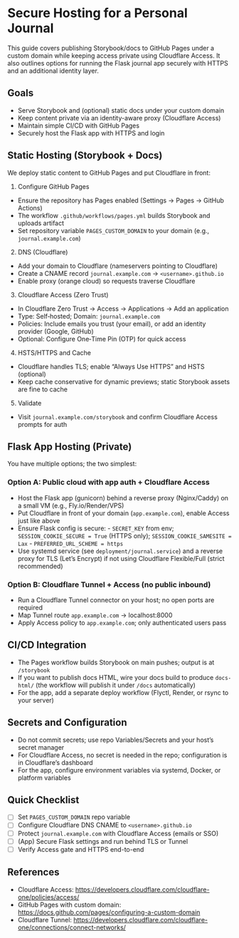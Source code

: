 # Secure Hosting for a Personal Journal

This guide covers publishing Storybook/docs to GitHub Pages under a custom domain while keeping access private using Cloudflare Access. It also outlines options for running the Flask journal app securely with HTTPS and an additional identity layer.

## Goals

- Serve Storybook and (optional) static docs under your custom domain
- Keep content private via an identity-aware proxy (Cloudflare Access)
- Maintain simple CI/CD with GitHub Pages
- Securely host the Flask app with HTTPS and login

## Static Hosting (Storybook + Docs)

We deploy static content to GitHub Pages and put Cloudflare in front:

1. Configure GitHub Pages

- Ensure the repository has Pages enabled (Settings → Pages → GitHub Actions)
- The workflow `.github/workflows/pages.yml` builds Storybook and uploads artifact
- Set repository variable `PAGES_CUSTOM_DOMAIN` to your domain (e.g., `journal.example.com`)

2. DNS (Cloudflare)

- Add your domain to Cloudflare (nameservers pointing to Cloudflare)
- Create a CNAME record `journal.example.com` → `<username>.github.io`
- Enable proxy (orange cloud) so requests traverse Cloudflare

3. Cloudflare Access (Zero Trust)

- In Cloudflare Zero Trust → Access → Applications → Add an application
- Type: Self‑hosted; Domain: `journal.example.com`
- Policies: Include emails you trust (your email), or add an identity provider (Google, GitHub)
- Optional: Configure One‑Time Pin (OTP) for quick access

4. HSTS/HTTPS and Cache

- Cloudflare handles TLS; enable “Always Use HTTPS” and HSTS (optional)
- Keep cache conservative for dynamic previews; static Storybook assets are fine to cache

5. Validate

- Visit `journal.example.com/storybook` and confirm Cloudflare Access prompts for auth

## Flask App Hosting (Private)

You have multiple options; the two simplest:

### Option A: Public cloud with app auth + Cloudflare Access

- Host the Flask app (gunicorn) behind a reverse proxy (Nginx/Caddy) on a small VM (e.g., Fly.io/Render/VPS)
- Put Cloudflare in front of your domain (`app.example.com`), enable Access just like above
- Ensure Flask config is secure:
  \- `SECRET_KEY` from env; `SESSION_COOKIE_SECURE = True` (HTTPS only); `SESSION_COOKIE_SAMESITE = Lax`
  \- `PREFERRED_URL_SCHEME = https`
- Use systemd service (see `deployment/journal.service`) and a reverse proxy for TLS (Let’s Encrypt) if not using Cloudflare Flexible/Full (strict recommended)

### Option B: Cloudflare Tunnel + Access (no public inbound)

- Run a Cloudflare Tunnel connector on your host; no open ports are required
- Map Tunnel route `app.example.com` → localhost:8000
- Apply Access policy to `app.example.com`; only authenticated users pass

## CI/CD Integration

- The Pages workflow builds Storybook on main pushes; output is at `/storybook`
- If you want to publish docs HTML, wire your docs build to produce `docs-html/` (the workflow will publish it under `/docs` automatically)
- For the app, add a separate deploy workflow (Flyctl, Render, or rsync to your server)

## Secrets and Configuration

- Do not commit secrets; use repo Variables/Secrets and your host’s secret manager
- For Cloudflare Access, no secret is needed in the repo; configuration is in Cloudflare’s dashboard
- For the app, configure environment variables via systemd, Docker, or platform variables

## Quick Checklist

- [ ] Set `PAGES_CUSTOM_DOMAIN` repo variable
- [ ] Configure Cloudflare DNS CNAME to `<username>.github.io`
- [ ] Protect `journal.example.com` with Cloudflare Access (emails or SSO)
- [ ] (App) Secure Flask settings and run behind TLS or Tunnel
- [ ] Verify Access gate and HTTPS end-to-end

## References

- Cloudflare Access: <https://developers.cloudflare.com/cloudflare-one/policies/access/>
- GitHub Pages with custom domain: <https://docs.github.com/pages/configuring-a-custom-domain>
- Cloudflare Tunnel: <https://developers.cloudflare.com/cloudflare-one/connections/connect-networks/>
